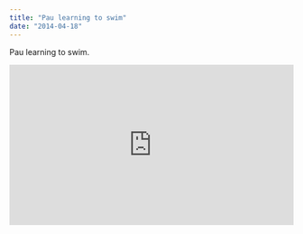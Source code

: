 ```yaml
---
title: "Pau learning to swim"
date: "2014-04-18"
---
```


Pau learning to swim.

<div style="padding:56.34% 0 0 0;position:relative;"><iframe src="https://player.vimeo.com/video/993964935?badge=0&amp;autopause=0&amp;player_id=0&amp;app_id=58479" frameborder="0" allow="autoplay; fullscreen; picture-in-picture; clipboard-write" style="position:absolute;top:0;left:0;width:100%;height:100%;" title="tumblr_n46ji3z88q1r16syi"></iframe></div><script src="https://player.vimeo.com/api/player.js"></script>
